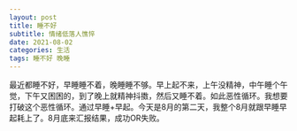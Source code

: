 ```yaml
---
layout: post
title: 睡不好
subtitle: 情绪低落人憔悴
date: 2021-08-02
categories: 生活 
tags: 睡不好 晚睡
---
```


最近都睡不好，早睡睡不着，晚睡睡不够。早上起不来，上午没精神，中午睡个午觉，下午又困困的，到了晚上就精神抖擞，然后又睡不着。如此恶性循环。我想要打破这个恶性循环。通过早睡+早起。今天是8月的第二天，我整个8月就跟早睡早起耗上了。8月底来汇报结果，成功OR失败。